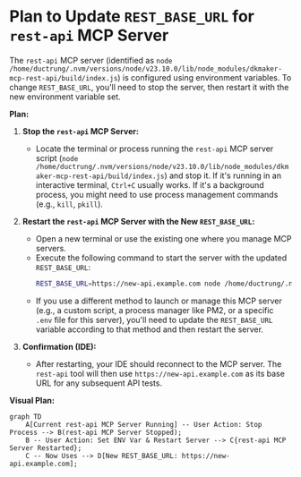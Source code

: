 # Plan to Update `REST_BASE_URL` for `rest-api` MCP Server

The `rest-api` MCP server (identified as `node /home/ductrung/.nvm/versions/node/v23.10.0/lib/node_modules/dkmaker-mcp-rest-api/build/index.js`) is configured using environment variables. To change `REST_BASE_URL`, you'll need to stop the server, then restart it with the new environment variable set.

**Plan:**

1.  **Stop the `rest-api` MCP Server:**
    *   Locate the terminal or process running the `rest-api` MCP server script (`node /home/ductrung/.nvm/versions/node/v23.10.0/lib/node_modules/dkmaker-mcp-rest-api/build/index.js`) and stop it. If it's running in an interactive terminal, `Ctrl+C` usually works. If it's a background process, you might need to use process management commands (e.g., `kill`, `pkill`).

2.  **Restart the `rest-api` MCP Server with the New `REST_BASE_URL`:**
    *   Open a new terminal or use the existing one where you manage MCP servers.
    *   Execute the following command to start the server with the updated `REST_BASE_URL`:
        ```bash
        REST_BASE_URL=https://new-api.example.com node /home/ductrung/.nvm/versions/node/v23.10.0/lib/node_modules/dkmaker-mcp-rest-api/build/index.js
        ```
    *   If you use a different method to launch or manage this MCP server (e.g., a custom script, a process manager like PM2, or a specific `.env` file for this server), you'll need to update the `REST_BASE_URL` variable according to that method and then restart the server.

3.  **Confirmation (IDE):**
    *   After restarting, your IDE should reconnect to the MCP server. The `rest-api` tool will then use `https://new-api.example.com` as its base URL for any subsequent API tests.

**Visual Plan:**

```mermaid
graph TD
    A[Current rest-api MCP Server Running] -- User Action: Stop Process --> B(rest-api MCP Server Stopped);
    B -- User Action: Set ENV Var & Restart Server --> C{rest-api MCP Server Restarted};
    C -- Now Uses --> D[New REST_BASE_URL: https://new-api.example.com];